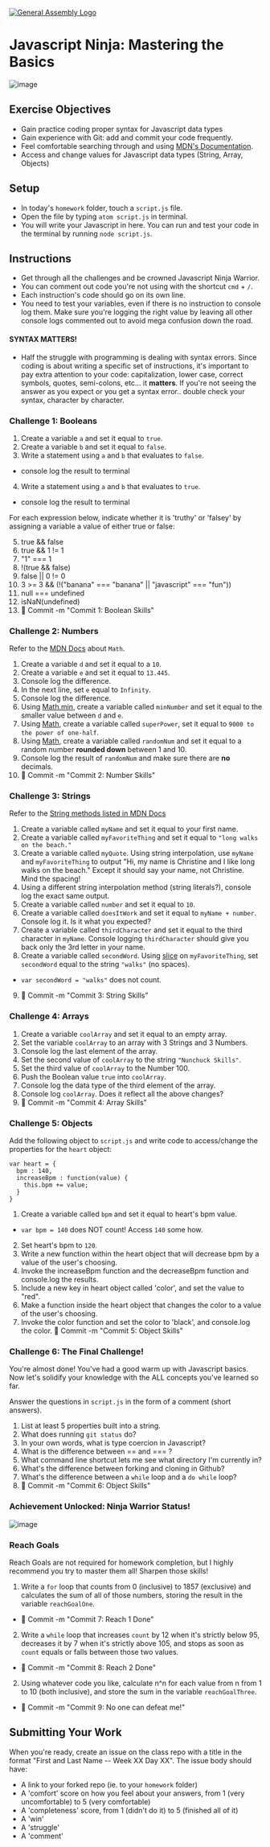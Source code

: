 [![General Assembly Logo](https://camo.githubusercontent.com/1a91b05b8f4d44b5bbfb83abac2b0996d8e26c92/687474703a2f2f692e696d6775722e636f6d2f6b6538555354712e706e67)](https://generalassemb.ly/education/web-development-immersive)

# Javascript Ninja: Mastering the Basics

![image](http://khjs.org/images/tild3133-6137-4164-b263-613730313863__logo.png)

## Exercise Objectives
* Gain practice coding proper syntax for Javascript data types
* Gain experience with Git: add and commit your code frequently.
* Feel comfortable searching through and using [MDN's Documentation](https://developer.mozilla.org/en-US/docs/Web/JavaScript).
* Access and change values for Javascript data types (String, Array, Objects)

## Setup

  - In today's `homework` folder, touch a `script.js` file.
  - Open the file by typing `atom script.js` in terminal.
  - You will write your Javascript in here. You can run and test your code in the terminal by running `node script.js`.

## Instructions

  - Get through all the challenges and be crowned Javascript Ninja Warrior.
  - You can comment out code you're not using with the shortcut `cmd` + `/`.
  - Each instruction's code should go on its own line.
  - You need to test your variables, even if there is no instruction to console log them. Make sure you're logging the right value by leaving all other console logs commented out to avoid mega confusion down the road.

#### SYNTAX MATTERS!

  - Half the struggle with programming is dealing with syntax errors. Since coding is about writing a specific set of instructions, it's important to pay extra attention to your code: capitalization, lower case, correct symbols, quotes, semi-colons, etc... it **matters**. If you're not seeing the answer as you expect or you get a syntax error.. double check your syntax, character by character.

### Challenge 1: Booleans
1. Create a variable `a` and set it equal to `true`.
2. Create a variable `b` and set it equal to `false`.
3. Write a statement using `a` and `b` that evaluates to `false`.
  - console log the result to terminal
4. Write a statement using `a` and `b` that evaluates to `true`.
  - console log the result to terminal

  For each expression below, indicate whether it is 'truthy' or 'falsey' by assigning a variable a value of either true or false:

5. true && false
6. true && 1 != 1
7. "1" === 1
8. !(true && false)
9. false || 0 != 0
10. 3 >= 3 && (!("banana" === "banana" || "javascript" === "fun"))
11. null === undefined
12. isNaN(undefined)
13. :dart: Commit -m "Commit 1: Boolean Skills"

### Challenge 2: Numbers
Refer to the [MDN Docs](https://developer.mozilla.org/en-US/docs/Web/JavaScript/Reference/Global_Objects/Math) about `Math`.
1. Create a variable `d` and set it equal to a `10`.
2. Create a variable `e` and set it equal to `13.445`.
3. Console log the difference.
4. In the next line, set `e` equal to `Infinity`.
5. Console log the difference.
6. Using [Math.min](https://developer.mozilla.org/en-US/docs/Web/JavaScript/Reference/Global_Objects/Math), create a variable called `minNumber` and set it equal to the smaller value between `d` and `e`.
7. Using [Math](https://developer.mozilla.org/en-US/docs/Web/JavaScript/Reference/Global_Objects/Math), create a variable called `superPower`, set it equal to `9000 to the power of one-half`.
8. Using [Math](https://developer.mozilla.org/en-US/docs/Web/JavaScript/Reference/Global_Objects/Math), create a variable called `randomNum` and set it equal to a random number **rounded down** between 1 and 10.
9. Console log the result of `randomNum` and make sure there are **no** decimals.
10. :dart: Commit -m "Commit 2: Number Skills"

### Challenge 3: Strings
Refer to the [String methods listed in MDN Docs](https://developer.mozilla.org/en-US/docs/Web/JavaScript/Reference/Global_Objects/String)
1. Create a variable called `myName` and set it equal to your first name.
2. Create a variable called `myFavoriteThing` and set it equal to `"long walks on the beach."`
3. Create a variable called `myQuote`. Using string interpolation, use `myName` and `myFavoriteThing` to output "Hi, my name is Christine and I like long walks on the beach." Except it should say your name, not Christine. Mind the spacing!
4. Using a different string interpolation method (string literals?), console log the exact same output.
5. Create a variable called `number` and set it equal to `10`.
6. Create a variable called `doesItWork` and set it equal to `myName + number`. Console log it. Is it what you expected?
7. Create a variable called `thirdCharacter` and set it equal to the third character in `myName`. Console logging `thirdCharacter` should give you back only the 3rd letter in your name.
8. Create a variable called `secondWord`. Using [slice](https://developer.mozilla.org/en-US/docs/Web/JavaScript/Reference/Global_Objects/String/slice) on `myFavoriteThing`, set `secondWord` equal to the string `"walks"` (no spaces).
  - `var secondWord = "walks"` does not count.
9. :dart: Commit -m "Commit 3: String Skills"

### Challenge 4: Arrays
1. Create a variable `coolArray` and set it equal to an empty array.
2. Set the variable `coolArray` to an array with 3 Strings and 3 Numbers.
3. Console log the last element of the array.
4. Set the second value of `coolArray` to the string `"Nunchuck Skills"`.
5. Set the third value of `coolArray` to the Number 100.
6. Push the Boolean value `true` into `coolArray`.
7. Console log the data type of the third element of the array.
8. Console log `coolArray`. Does it reflect all the above changes?
9. :dart: Commit -m "Commit 4: Array Skills"

### Challenge 5: Objects

Add the following object to `script.js` and write code to access/change the properties for the `heart` object:

  ```
  var heart = {
    bpm : 140,
    increaseBpm : function(value) {
      this.bpm += value;
    }
  }
  ```

1. Create a variable called `bpm` and set it equal to heart's bpm value.
  - `var bpm = 140` does NOT count! Access `140` some how.
2. Set heart's bpm to `120`.
3. Write a new function within the heart object that will decrease bpm by a value of the user's choosing.
4. Invoke the increaseBpm function and the decreaseBpm function and console.log the results.
5. Include a new key in heart object called 'color', and set the value to "red".
6. Make a function inside the heart object that changes the color to a value of the user's choosing.
7. Invoke the color function and set the color to 'black', and console.log the color.
:dart: Commit -m "Commit 5: Object Skills"

### Challenge 6: The Final Challenge!
You're almost done! You've had a good warm up with Javascript basics. Now let's solidify your knowledge with the ALL concepts you've learned so far.

Answer the questions in `script.js` in the form of a comment (short answers).

1. List at least 5 properties built into a string.
2. What does running `git status` do?
3. In your own words, what is type coercion in Javascript?
4. What is the difference between == and === ?
5. What command line shortcut lets me see what directory I'm currently in?
6. What's the difference between forking and cloning in Github?
7. What's the difference between a `while` loop and a `do while` loop?
8. :dart: Commit -m "Commit 6: Object Skills"

### Achievement Unlocked: Ninja Warrior Status!

![image](http://www.andrewcarrollgames.com/wp-content/uploads/2013/01/code_ninja.png)

### Reach Goals
Reach Goals are not required for homework completion, but I highly recommend you try to master them all! Sharpen those skills!

1. Write a `for` loop that counts from 0 (inclusive) to 1857 (exclusive) and calculates the sum of all of those numbers, storing the result in the variable `reachGoalOne`.
  * :dart: Commit -m "Commit 7: Reach 1 Done"

2. Write a `while` loop that increases `count` by 12 when it's strictly below 95, decreases it by 7 when it's strictly above 105, and stops as soon as `count` equals or falls between those two values.
  * :dart: Commit -m "Commit 8: Reach 2 Done"

2. Using whatever code you like, calculate n^n for each value from n from 1 to 10 (both inclusive), and store the sum in the variable `reachGoalThree`.
  * :dart: Commit -m "Commit 9: No one can defeat me!"

## Submitting Your Work

  When you're ready, create an issue on the class repo with
  a title in the format "First and Last Name -- Week XX Day XX".
  The issue body should have:

  *   A link to your forked repo (ie. to your `homework` folder)
  *   A 'comfort' score on how you feel about your answers, from 1 (very
      uncomfortable) to 5 (very comfortable)
  *   A 'completeness' score, from 1 (didn't do it) to 5 (finished all of it)    
  *   A 'win'
  *   A 'struggle'
  *   A 'comment'
